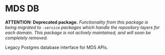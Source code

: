# MDS DB

**ATTENTION: Deprecated package.**
_Functionality from this package is being migrated to `-service` packages which handle the repository layers for each domain. This package is not actively maintained, and will soon be completely removed._

Legacy Postgres database interface for MDS APIs.
